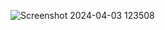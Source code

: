 ![Screenshot 2024-04-03 123508](https://github.com/Amisha0971/404-ERROR-PAGE-HTML-CSS/assets/136344215/4544345e-a523-43a4-a6d3-ecec059c7f45)
